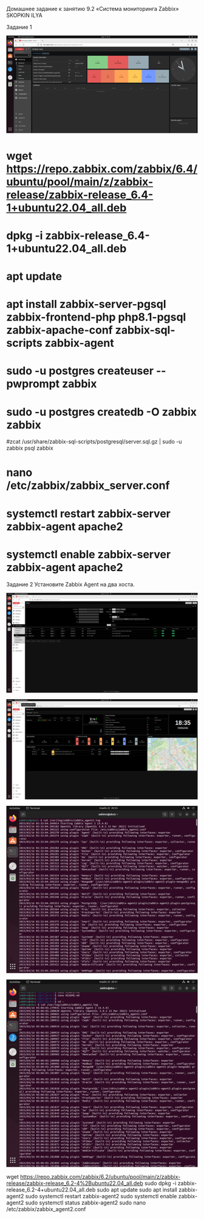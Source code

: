 Домашнее задание к занятию 9.2 «Система мониторинга Zabbix»  SKOPKIN ILYA


Задание 1

![alt text](https://github.com/matiz86/git_hw-9.2/blob/main/VirtualBox_matiz_13_03_2023_21_57_52.png)

# wget https://repo.zabbix.com/zabbix/6.4/ubuntu/pool/main/z/zabbix-release/zabbix-release_6.4-1+ubuntu22.04_all.deb
# dpkg -i zabbix-release_6.4-1+ubuntu22.04_all.deb
# apt update
# apt install zabbix-server-pgsql zabbix-frontend-php php8.1-pgsql zabbix-apache-conf zabbix-sql-scripts zabbix-agent
# sudo -u postgres createuser --pwprompt zabbix
# sudo -u postgres createdb -O zabbix zabbix
#zcat /usr/share/zabbix-sql-scripts/postgresql/server.sql.gz | sudo -u zabbix psql zabbix
# nano  /etc/zabbix/zabbix_server.conf
# systemctl restart zabbix-server zabbix-agent apache2
# systemctl enable zabbix-server zabbix-agent apache2

Задание 2
Установите Zabbix Agent на два хоста.

![alt text](https://github.com/matiz86/git_hw-9.2/blob/main/VirtualBox_matiz_22_03_2023_19_34_54.png)

![alt text](https://github.com/matiz86/git_hw-9.2/blob/main/VirtualBox_matiz_22_03_2023_19_35_26.png)

![alt text](https://github.com/matiz86/git_hw-9.2/blob/main/VirtualBox_zabbix_test2_22_03_2023_21_33_07.png)

![alt text](https://github.com/matiz86/git_hw-9.2/blob/main/VirtualBox_zabbix_test_22_03_2023_21_31_40.png)



 wget https://repo.zabbix.com/zabbix/6.2/ubuntu/pool/main/z/zabbix-release/zabbix-release_6.2-4%2Bubuntu22.04_all.deb
 sudo dpkg -i zabbix-release_6.2-4+ubuntu22.04_all.deb
 sudo apt update
 sudo apt install zabbix-agent2
 sudo systemctl restart zabbix-agent2
 sudo systemctl enable zabbix-agent2
 sudo systemctl status zabbix-agent2
 sudo nano /etc/zabbix/zabbix_agent2.conf
